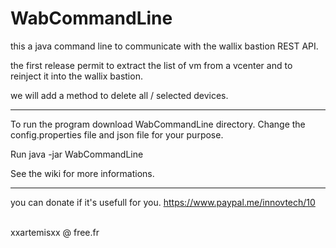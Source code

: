 # WabCommandLine
this a java command line to communicate with the wallix bastion REST API.

the first release permit to extract the list of vm from a vcenter and to reinject it into the wallix bastion.

we will add a method to delete all / selected devices.

____________________________________________________________

To run the program download WabCommandLine directory.
Change the config.properties file and json file for your purpose.

Run java -jar WabCommandLine

See the wiki for more informations.
_____________________________________________________________


you can donate if it's usefull for you.
https://www.paypal.me/innovtech/10

<br>
xxartemisxx @ free.fr
